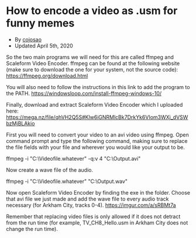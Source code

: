 # How to encode a video as .usm for funny memes
- By [cojosao](https://www.speedrun.com/user/cojosao)
- Updated April 5th, 2020

So the two main programs we will need for this are called ffmpeg and Scaleform Video Encoder.  ffmpeg can be found at the following website (make sure to download the one for your system, not the source code):
https://ffmpeg.org/download.html

You will also need to follow the instructions in this link to add the program to the PATH.
https://windowsloop.com/install-ffmpeg-windows-10/

Finally, download and extract Scaleform Video Encoder which I uploaded here:
https://mega.nz/file/qhVH2Q5S#Klw6iGNRMlcBk7DrkYk6VIom3WXj_dVSWbzMjBLAkio

First you will need to convert your video to an avi video using ffmpeg.  Open command prompt and type the following command, making sure to replace the file fields with your file and wherever you would like your output to be.

ffmpeg -i "C:\Videofile.whatever" -q:v 4 "C:\Output.avi"

Now create a wave file of the audio.

ffmpeg -i "C:\Videofile.whatever" "C:\Output.wav"

Now open Scaleform Video Encoder by finding the exe in the folder.  Choose that avi file we just made and add the wave file to every audio track necessary (for Arkham City, tracks 0-4).
https://imgur.com/a/sRBMt7a

Remember that replacing video files is only allowed if it does not detract from the run time (for example, TV_CH8_Hello.usm in Arkham City does not change the run time).
